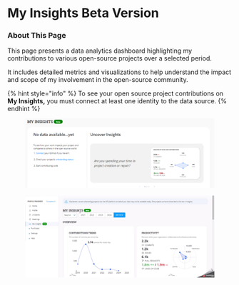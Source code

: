 # My Insights Beta Version

### About This Page

This page presents a data analytics dashboard highlighting my contributions to various open-source projects over a selected period.&#x20;

It includes detailed metrics and visualizations to help understand the impact and scope of my involvement in the open-source community.

{% hint style="info" %}
To see your open source project contributions on **My Insights,** you must connect at least one identity to the data source.&#x20;
{% endhint %}

<figure><img src="../../.gitbook/assets/image (164).png" alt=""><figcaption></figcaption></figure>

<figure><img src="../../.gitbook/assets/My_insights.gif" alt=""><figcaption></figcaption></figure>


